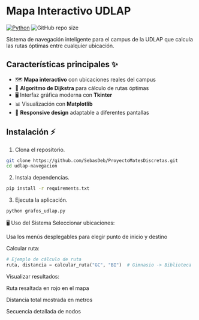 # Mapa Interactivo UDLAP

[![Python](https://img.shields.io/badge/Python-3.8+-blue?logo=python)](https://www.python.org/downloads/)
![GitHub repo size](https://img.shields.io/github/repo-size/tu_usuario/udlap-navegacion)

Sistema de navegación inteligente para el campus de la UDLAP que calcula las rutas óptimas entre cualquier ubicación.


## Características principales ✨

- 🗺️ **Mapa interactivo** con ubicaciones reales del campus
- 📐 **Algoritmo de Dijkstra** para cálculo de rutas óptimas
- 🖥️ Interfaz gráfica moderna con **Tkinter**
- 📊 Visualización con **Matplotlib**
- 📱 **Responsive design** adaptable a diferentes pantallas

## Instalación ⚡

1. Clona el repositorio.
```bash
git clone https://github.com/SebasDeb/ProyectoMatesDiscretas.git
cd udlap-navegacion
```

2. Instala dependencias.
```bash
pip install -r requirements.txt
```

3. Ejecuta la aplicación.
```bash
python grafos_udlap.py
```

🖥️ Uso del Sistema
Seleccionar ubicaciones:

Usa los menús desplegables para elegir punto de inicio y destino

Calcular ruta:

```python
# Ejemplo de cálculo de ruta
ruta, distancia = calcular_ruta("GC", "BI")  # Gimnasio -> Biblioteca
```
Visualizar resultados:

Ruta resaltada en rojo en el mapa

Distancia total mostrada en metros

Secuencia detallada de nodos
